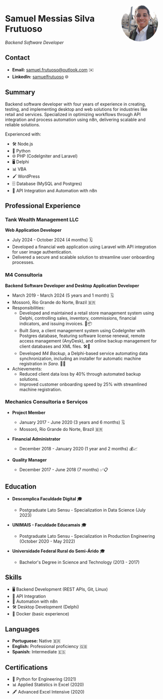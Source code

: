 <div style="display: flex; justify-content: space-between; align-items: center;">
  <div>
    <h1>Samuel Messias Silva Frutuoso</h1>
    <em>Backend Software Developer</em>
  </div>
  <img src="assets/img/profile.jpg" alt="Samuel Messias Silva Frutuoso's Photo" style="width: 120px; border-radius: 50%;">
</div>

## Contact

- **Email:** [samuel.frutuoso@outlook.com](mailto\:samuel.frutuoso@outlook.com) ✉️
- **LinkedIn:** [samuelfrutuoso](https://www.linkedin.com/in/samuelfrutuoso) 🌐

## Summary

Backend software developer with four years of experience in creating, testing, and implementing desktop and web solutions for industries like retail and services. Specialized in optimizing workflows through API integration and process automation using n8n, delivering scalable and reliable solutions.

Experienced with:

- 🛠️ Node.js
- 🐍 Python
- 🌐 PHP (CodeIgniter and Laravel)
- 🖥️ Delphi
- 📊 VBA
- 🖌️ WordPress
- 🗄️ Database (MySQL and Postgres)
- 🔗 API Integration and Automation with n8n

## Professional Experience

### Tank Wealth Management LLC

**Web Application Developer**

- July 2024 - October 2024 (4 months) 🗓️
- Developed a financial web application using Laravel with API integration for user image authentication.
- Delivered a secure and scalable solution to streamline user onboarding processes.

### M4 Consultoria

**Backend Software Developer and Desktop Application Developer**

- March 2019 - March 2024 (5 years and 1 month) 🗓️
- Mossoró, Rio Grande do Norte, Brazil 🇧🇷
- Responsibilities:
  - Developed and maintained a retail store management system using Delphi, controlling sales, inventory, commissions, financial indicators, and issuing invoices. 🛒📦
  - Built *Sara*, a client management system using CodeIgniter with Postgres database, featuring software license renewal, remote access management (AnyDesk), and online backup management for client databases and XML files. 🛠️💾
  - Developed *M4 Backup*, a Delphi-based service automating data synchronization, including an installer for automatic machine registration in *Sara*. 🔄📂
- Achievements:
  - Reduced client data loss by 40% through automated backup solutions.
  - Improved customer onboarding speed by 25% with streamlined machine registration.

### Mechanics Consultoria e Serviços

- **Project Member**

  - January 2017 - June 2020 (3 years and 6 months) 🗓️
  - Mossoró, Rio Grande do Norte, Brazil 🇧🇷

- **Financial Administrator**

  - December 2018 - January 2020 (1 year and 2 months) 💰📈

- **Quality Manager**

  - December 2017 - June 2018 (7 months) ✅📋

## Education

- **Descomplica Faculdade Digital** 🎓

  - Postgraduate Lato Sensu - Specialization in Data Science (July 2023)

- **UNIMAIS - Faculdade Educamais** 🎓

  - Postgraduate Lato Sensu - Specialization in Production Engineering (October 2020 - May 2022)

- **Universidade Federal Rural do Semi-Árido** 🎓

  - Bachelor's Degree in Science and Technology (2013 - 2017)

## Skills

- 🖥️ Backend Development (REST APIs, Git, Linux)
- 🔗 API Integration
- 🤖 Automation with n8n
- 🛠️ Desktop Development (Delphi)
- 🐳 Docker (basic experience)

## Languages

- **Portuguese:** Native 🇧🇷
- **English:** Professional proficiency 🇬🇧
- **Spanish:** Intermediate 🇪🇸

## Certifications

- 🐍 Python for Engineering (2021)
- 📊 Applied Statistics in Excel (2020)
- 🖋️ Advanced Excel Intensive (2020)
